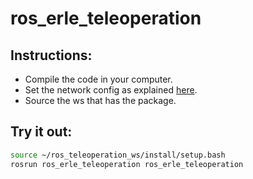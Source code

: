 # ros_erle_teleoperation

## Instructions:

* Compile the code in your computer.
* Set the network config as explained [here](http://docs.erlerobotics.com/robot_operating_system/ros/basic_concepts/configure%20your_network).
* Source the ws that has the package.

## Try it out:

```bash
source ~/ros_teleoperation_ws/install/setup.bash
rosrun ros_erle_teleoperation ros_erle_teleoperation
```
